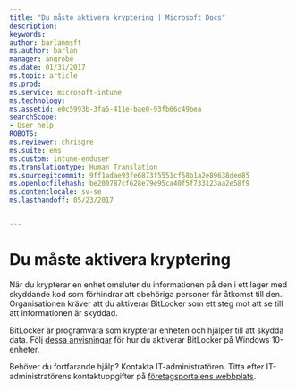 ```yaml
---
title: "Du måste aktivera kryptering | Microsoft Docs"
description: 
keywords: 
author: barlanmsft
ms.author: barlan
manager: angrobe
ms.date: 01/31/2017
ms.topic: article
ms.prod: 
ms.service: microsoft-intune
ms.technology: 
ms.assetid: e0c5993b-3fa5-411e-bae0-93fb66c49bea
searchScope:
- User help
ROBOTS: 
ms.reviewer: chrisgre
ms.suite: ems
ms.custom: intune-enduser
ms.translationtype: Human Translation
ms.sourcegitcommit: 9ff1adae93fe6873f5551cf58b1a2e89638dee85
ms.openlocfilehash: be200787cf628e79e95ca40f5f733123aa2e58f9
ms.contentlocale: sv-se
ms.lasthandoff: 05/23/2017


---
```

# <a name="you-need-to-enable-encryption"></a>Du måste aktivera kryptering

När du krypterar en enhet omsluter du informationen på den i ett lager med skyddande kod som förhindrar att obehöriga personer får åtkomst till den. Organisationen kräver att du aktiverar BitLocker som ett steg mot att se till att informationen är skyddad.

BitLocker är programvara som krypterar enheten och hjälper till att skydda data. Följ [dessa anvisningar](https://gallery.technet.microsoft.com/How-to-turn-on-BitLocker-34294d3d) för hur du aktiverar BitLocker på Windows 10-enheter.

Behöver du fortfarande hjälp? Kontakta IT-administratören. Titta efter IT-administratörens kontaktuppgifter på [företagsportalens webbplats](http://portal.manage.microsoft.com).

